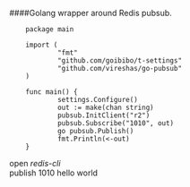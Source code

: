 ####Golang wrapper around Redis pubsub.

        package main

        import (
                "fmt"
                "github.com/goibibo/t-settings"
                "github.com/vireshas/go-pubsub"
        )

        func main() {
                settings.Configure()
                out := make(chan string)
                pubsub.InitClient("r2")
                pubsub.Subscribe("1010", out)
                go pubsub.Publish()
                fmt.Println(<-out)
        }


open *redis-cli*  
publish 1010 hello world
